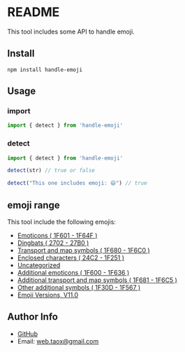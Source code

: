 # README

This tool includes some API to handle emoji.

## Install

```shell
npm install handle-emoji
```

## Usage

### import

```javascript
import { detect } from 'handle-emoji'
```

### detect

```javascript
import { detect } from 'handle-emoji'

detect(str) // true or false

detect("This one includes emoji: 😄") // true
```

## emoji range

This tool include the following emojis:

* [Emoticons ( 1F601 - 1F64F )](https://apps.timwhitlock.info/emoji/tables/unicode#block-1-emoticons)
* [Dingbats ( 2702 - 27B0 )](https://apps.timwhitlock.info/emoji/tables/unicode#block-2-dingbats)
* [Transport and map symbols ( 1F680 - 1F6C0 )](https://apps.timwhitlock.info/emoji/tables/unicode#block-3-transport-and-map-symbols)
* [Enclosed characters ( 24C2 - 1F251 )](https://apps.timwhitlock.info/emoji/tables/unicode#block-4-enclosed-characters)
* [Uncategorized](https://apps.timwhitlock.info/emoji/tables/unicode#block-5-uncategorized)
* [Additional emoticons ( 1F600 - 1F636 )](https://apps.timwhitlock.info/emoji/tables/unicode#block-6a-additional-emoticons)
* [Additional transport and map symbols ( 1F681 - 1F6C5 )](https://apps.timwhitlock.info/emoji/tables/unicode#block-6b-additional-transport-and-map-symbols)
* [Other additional symbols ( 1F30D - 1F567 )](https://apps.timwhitlock.info/emoji/tables/unicode#block-6c-other-additional-symbols)
* [Emoji Versions, V11.0](http://unicode.org/emoji/charts/emoji-versions.html)

## Author Info

* [GitHub](https://github.com/Tao-Quixote)
* Email: <web.taox@gmail.com>

